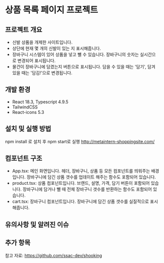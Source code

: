 # 상품 목록 페이지 프로젝트

## 프로젝트 개요

- 신발 상품을 개제한 사이트입니다.
- 상단에 현재 몇 개의 신발이 있는 지 표시해줍니다.
- 장바구니 시스템이 있어 상품을 넣고 뺼 수 있습니다. 장바구니의 숫자는 실시간으로 변경되어 표시됩니다.
- 물건이 장바구니에 담겼는지 버튼으로 표시됩니다. 담을 수 있을 때는 '담기', 담겨 있을 때는 '담김!'으로 변경됩니다.

## 개발 환경

- React 18.3, Typescript 4.9.5
- TailwindCSS
- React-icons 5.3 

## 설치 및 실행 방법

npm install 로 설치 후 npm start로 실행
http://metaintern-shoppingsite.com/

## 컴포넌트 구조

- App.tsx: 메인 화면입니다. 헤더, 장바구니, 상품 등 모든 컴포넌트를 띄워주는 배경입니다. 장바구니에 담긴 상품 갯수를 업데이트 해주는 함수도 포함되어 있습니다.
- product.tsx: 상품 컴포넌트입니다. 브랜드, 설명, 가격, 담기 버튼이 포함되어 있습니다. 장바구니에 담거나 뺄 때 전체 장바구니 갯수를 반환하는 함수도 포함되어 있습니다.
- cart.tsx: 장바구니 컴포넌트입니다. 장바구니에 담긴 상품 갯수를 실질적으로 표시해줍니다.

## 유의사항 및 알려진 이슈


## 추가 항목

참고 자료: https://github.com/ssac-dev/shooking
